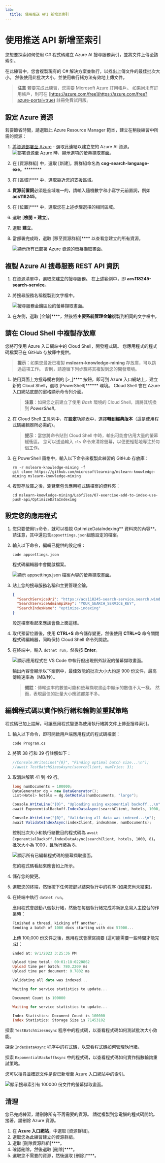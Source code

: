 ```yaml
---
lab:
  title: 使用推送 API 新增至索引
---
```


# 使用推送 API 新增至索引

您想要探索如何使用 C# 程式碼建立 Azure AI 搜尋服務索引，並將文件上傳至該索引。

在此練習中，您會複製現有的 C# 解決方案並執行，以找出上傳文件的最佳批次大小。 然後使用此批次大小，並使用執行緒方法有效地上傳文件。

> **注意** 若要完成此練習，您需要 Microsoft Azure 訂用帳戶。 如果尚未有訂用帳戶，則可在 [https://azure.com/free](https://azure.com/free?azure-portal=true) 註冊免費試用版。

## 設定 Azure 資源

若要節省時間，請選取此 Azure Resource Manager 範本，建立在稍後練習中所需的資源：

1. [將資源部署至 Azure](https://portal.azure.com/#create/Microsoft.Template/uri/https%3A%2F%2Fraw.githubusercontent.com%2FMicrosoftLearning%2Fmslearn-knowledge-mining%2Fmain%2FLabfiles%2F07-exercise-add-to-index-use-push-api%2Fazuredeploy.json) - 選取此連結以建立您的 Azure AI 資源。
    ![部署資源至 Azure 時，顯示選項的螢幕擷取畫面。](../media/07-media/deploy-azure-resources.png)
1. 在 [資源群組] 中，選取 [新建]，將群組命名為 **cog-search-language-exe**。********
1. 在 [區域]**** 中，選取靠近您的[支援區域](/azure/ai-services/language-service/custom-text-classification/service-limits#regional-availability)。
1. **資源前置詞**必須是全域唯一的，請輸入隨機數字和小寫字元前置詞，例如 **acs118245**。
1. 在 [位置]**** 中，選取您在上述步驟選擇的相同區域。
1. 選取 [**檢閱 + 建立**]。
1. 選取 **建立**。
1. 當部署完成時，選取 [移至資源群組]**** 以查看您建立的所有資源。

    ![顯示所有已部署 Azure 資源的螢幕擷取畫面。](../media/07-media/azure-resources-created.png)

## 複製 Azure AI 搜尋服務 REST API 資訊

1. 在資源清單中，選取您建立的搜尋服務。 在上述範例中，即 **acs118245-search-service**。
1. 將搜尋服務名稱複製到文字檔中。

    ![搜尋服務金鑰區段的螢幕擷取畫面。](../media/07-media/search-api-keys-exercise-version.png)
1. 在左側，選取 [金鑰]****，然後將**主要系統管理金鑰**複製到相同的文字檔中。

## 請在 Cloud Shell 中複製存放庫

您將可使用 Azure 入口網站中的 Cloud Shell，開發程式碼。 您應用程式的程式碼檔案已在 GitHub 存放庫中提供。

> **提示**：如果您最近已複製 **mslearn-knowledge-mining** 存放庫，可以跳過這項工作。 否則，請遵循下列步驟將其複製到您的開發環境。

1. 使用頁面上方搜尋欄右側的 [\>_]**** 按鈕，即可到 Azure 入口網站上，建立新的 Cloud Shell，選取 [PowerShell]****** 環境。 Cloud Shell 會在 Azure 入口網站底部的窗格顯示命令列介面。

    > **注意**：如果您之前建立了使用 *Bash* 環境的 Cloud Shell，請將其切換到 ***PowerShell***。

1. 在 Cloud Shell 工具列中，在**設定**功能表中，選擇**轉到經典版本**（這是使用程式碼編輯器所必需的）。

    > **提示**：當您將命令貼到 Cloud Shell 中時，輸出可能會佔用大量的螢幕緩衝區。 您可以透過輸入 `cls` 命令來清除螢幕，以便更輕鬆地專注於每個工作。

1. 在 PowerShell 窗格中，輸入以下命令來複製此練習的 GitHub 存放庫：

    ```
    rm -r mslearn-knowledge-mining -f
    git clone https://github.com/microsoftlearning/mslearn-knowledge-mining mslearn-knowledge-mining
    ```

1. 複製存放庫之後，瀏覽至包含應用程式碼檔案的資料夾：  

    ```
   cd mslearn-knowledge-mining/Labfiles/07-exercise-add-to-index-use-push-api/OptimizeDataIndexing
    ```

## 設定您的應用程式

1. 您只要使用`ls`命令，就可以檢視 OptimizeDataIndexing** 資料夾的內容**。 請注意，其中還包含`appsettings.json`組態設定的檔案。

1. 輸入以下命令，編輯已提供的設定檔：

    ```
   code appsettings.json
    ```

    程式碼編輯器中會開啟檔案。

    ![顯示 appsettings.json 檔案內容的螢幕擷取畫面。](../media/07-media/update-app-settings.png)

1. 貼上您的搜尋服務名稱和主要管理金鑰。

    ```json
    {
      "SearchServiceUri": "https://acs118245-search-service.search.windows.net",
      "SearchServiceAdminApiKey": "YOUR_SEARCH_SERVICE_KEY",
      "SearchIndexName": "optimize-indexing"
    }
    ```

    設定檔案看起來應該會像上面這樣。
   
1. 取代預留位置後，使用 **CTRL+S** 命令儲存變更，然後使用 **CTRL+Q** 命令關閉程式碼編輯器，同時保持 Cloud Shell 命令列開啟。
1. 在終端中，輸入 `dotnet run`，然後按 **Enter**。

    ![顯示應用程式在 VS Code 中執行但出現例外狀況的螢幕擷取畫面。](../media/07-media/debug-application.png)

    輸出內容會顯示以下案例中，最佳效能的批次大小大約是 900 份文件，最高傳輸速率為（MB/秒）。
   
    >**備註**：傳輸速率的數值可能和螢幕擷取畫面中顯示的數值不太一樣。 然而，表現最佳的批量大小應該都差不多。 

## 編輯程式碼以實作執行緒和輪詢並重試策略

程式碼已加上註解，可讓應用程式變更為使用執行緒將文件上傳至搜尋索引。

1. 輸入以下命令，即可開啟用戶端應用程式的程式碼檔案：

    ```
   code Program.cs
    ```

1. 將第 38 行和 39 行註解如下：

    ```csharp
    //Console.WriteLine("{0}", "Finding optimal batch size...\n");
    //await TestBatchSizesAsync(searchClient, numTries: 3);
    ```

1. 取消註解第 41 到 49 行。

    ```csharp
    long numDocuments = 100000;
    DataGenerator dg = new DataGenerator();
    List<Hotel> hotels = dg.GetHotels(numDocuments, "large");

    Console.WriteLine("{0}", "Uploading using exponential backoff...\n");
    await ExponentialBackoff.IndexDataAsync(searchClient, hotels, 1000, 8);

    Console.WriteLine("{0}", "Validating all data was indexed...\n");
    await ValidateIndexAsync(indexClient, indexName, numDocuments);
    ```

    控制批次大小和執行緒數目的程式碼為 `await ExponentialBackoff.IndexDataAsync(searchClient, hotels, 1000, 8)`。 批次大小為 1000，且執行緒為 8。

    ![顯示所有已編輯程式碼的螢幕擷取畫面。](../media/07-media/thread-code-ready.png)

    您的程式碼看起來應會如上所示。

1. 儲存您的變更。
1. 選取您的終端，然後按下任何按鍵以結束執行中的程序 (如果您尚未結束)。
1. 在終端中執行 `dotnet run`。

    應用程式會啟動八個執行緒，然後在每個執行緒完成將新訊息寫入主控台的作業時：

    ```powershell
    Finished a thread, kicking off another...
    Sending a batch of 1000 docs starting with doc 57000...
    ```

    上傳 100,000 份文件之後，應用程式會撰寫摘要 (這可能需要一些時間才能完成)：

    ```powershell
    Ended at: 9/1/2023 3:25:36 PM
    
    Upload time total: 00:01:18:0220862
    Upload time per batch: 780.2209 ms
    Upload time per document: 0.7802 ms
    
    Validating all data was indexed...
    
    Waiting for service statistics to update...
    
    Document Count is 100000
    
    Waiting for service statistics to update...
    
    Index Statistics: Document Count is 100000
    Index Statistics: Storage Size is 71453102
    
    ``````

探索 `TestBatchSizesAsync` 程序中的程式碼，以查看程式碼如何測試批次大小效能。

探索 `IndexDataAsync` 程序中的程式碼，以查看程式碼如何管理執行緒。

探索 `ExponentialBackoffAsync` 中的程式碼，以查看程式碼如何實作指數輪詢重試策略。

您可以搜尋並確認文件是否已新增至 Azure 入口網站中的索引。

![顯示搜尋索引有 100000 份文件的螢幕擷取畫面。](../media/07-media/check-search-service-index.png)

## 清理

您已完成練習，請刪除所有不再需要的資源。 請從複製到您電腦的程式碼開始。 接著，請刪除 Azure 資源。

1. 在 **Azure 入口網站**，中選取 [資源群組]。
1. 選取您為此練習建立的資源群組。
1. 選取 [刪除資源群組]****。 
1. 確認刪除，然後選取 [刪除]****。
1. 選取您不需要的資源，然後選取 [刪除]****。
